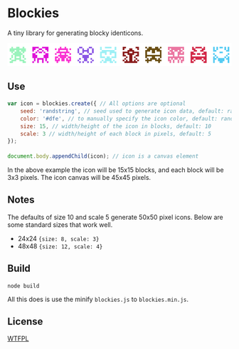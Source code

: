 Blockies
=========

A tiny library for generating blocky identicons.

![Sample blockies image](sample.png "Blockies")


Use
---

```javascript
var icon = blockies.create({ // All options are optional
    seed: 'randstring', // seed used to generate icon data, default: random
    color: '#dfe', // to manually specify the icon color, default: random
    size: 15, // width/height of the icon in blocks, default: 10
    scale: 3 // width/height of each block in pixels, default: 5
});

document.body.appendChild(icon); // icon is a canvas element
```

In the above example the icon will be 15x15 blocks, and each block will be 3x3 pixels. The icon canvas will be 45x45 pixels.


Notes
-----

The defaults of size 10 and scale 5 generate 50x50 pixel icons. Below are some standard sizes that work well.
 * 24x24 `{size: 8, scale: 3}`
 * 48x48 `{size: 12, scale: 4}`


Build
-----

    node build
All this does is use the minify `blockies.js` to `blockies.min.js`.


License
-------

[WTFPL](http://www.wtfpl.net/)
